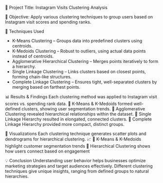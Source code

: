 📌 Project Title: Instagram Visits Clustering Analysis

🎯 Objective: Apply various clustering techniques to group users based on Instagram visit scores and spending ranks.

🚀 Techniques Used
- K-Means Clustering – Groups data into predefined clusters using centroids.
- K-Medoids Clustering – Robust to outliers, using actual data points instead of centroids.
- Agglomerative Hierarchical Clustering – Merges points iteratively to form a hierarchy.
- Single Linkage Clustering – Links clusters based on closest points, forming chain-like structures.
- Complete Linkage Clustering – Ensures tight, well-separated clusters by merging based on farthest points.

📊 Results & Findings
Each clustering method was applied to Instagram visit scores vs. spending rank data.
🔹 K-Means & K-Medoids formed well-defined clusters, showing user segmentation trends.
🔹 Agglomerative Clustering revealed hierarchical relationships within the dataset.
🔹 Single Linkage Hierarchy resulted in elongated, connected clusters.
🔹 Complete Linkage Hierarchy provided more compact, distinct groups.



🎨 Visualizations
Each clustering technique generates scatter plots and dendrograms for hierarchical clustering. 📈
🔹 K-Means & K-Medoids highlight customer segmentation trends
🔹 Hierarchical Clustering shows how users connect based on engagement

💡 Conclusion
Understanding user behavior helps businesses optimize marketing strategies and target audiences effectively. Different clustering techniques give unique insights, ranging from defined groups to natural hierarchies.


